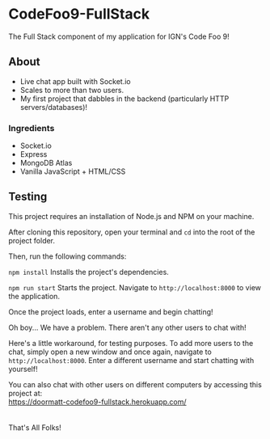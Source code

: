 # CodeFoo9-FullStack
The Full Stack component of my application for IGN's Code Foo 9!

## About
- Live chat app built with Socket.io
- Scales to more than two users.
- My first project that dabbles in the backend (particularly HTTP servers/databases)!

### Ingredients
- Socket.io
- Express
- MongoDB Atlas
- Vanilla JavaScript + HTML/CSS

## Testing
This project requires an installation of Node.js and NPM on your machine.

After cloning this repository, open your terminal and `cd` into the root of the project folder.

Then, run the following commands:

`npm install`
Installs the project's dependencies.

`npm run start`
Starts the project. Navigate to `http://localhost:8000` to view the application.

Once the project loads, enter a username and begin chatting!

Oh boy... We have a problem. There aren't any other users to chat with!

Here's a little workaround, for testing purposes. To add more users to the chat, simply open a new window and once again, navigate to `http://localhost:8000`. Enter a different username and start chatting with yourself!

You can also chat with other users on different computers by accessing this project at:<br>
https://doormatt-codefoo9-fullstack.herokuapp.com/
<br>
<br>
<br>
That's All Folks!



